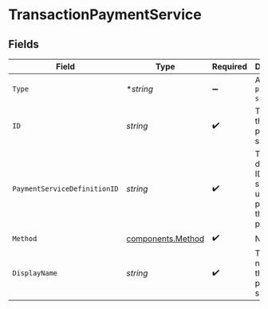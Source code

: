 # TransactionPaymentService


## Fields

| Field                                                          | Type                                                           | Required                                                       | Description                                                    | Example                                                        |
| -------------------------------------------------------------- | -------------------------------------------------------------- | -------------------------------------------------------------- | -------------------------------------------------------------- | -------------------------------------------------------------- |
| `Type`                                                         | **string*                                                      | :heavy_minus_sign:                                             | Always `payment-service`.                                      | payment-service                                                |
| `ID`                                                           | *string*                                                       | :heavy_check_mark:                                             | The ID for the payment-service.                                | 824ff064-7f4b-430b-9801-59aff90d013e                           |
| `PaymentServiceDefinitionID`                                   | *string*                                                       | :heavy_check_mark:                                             | The definition ID of the service used to process this payment. | stripe-card                                                    |
| `Method`                                                       | [components.Method](../../models/components/method.md)         | :heavy_check_mark:                                             | N/A                                                            |                                                                |
| `DisplayName`                                                  | *string*                                                       | :heavy_check_mark:                                             | The display name for the payment service.                      | Stripe USA                                                     |
